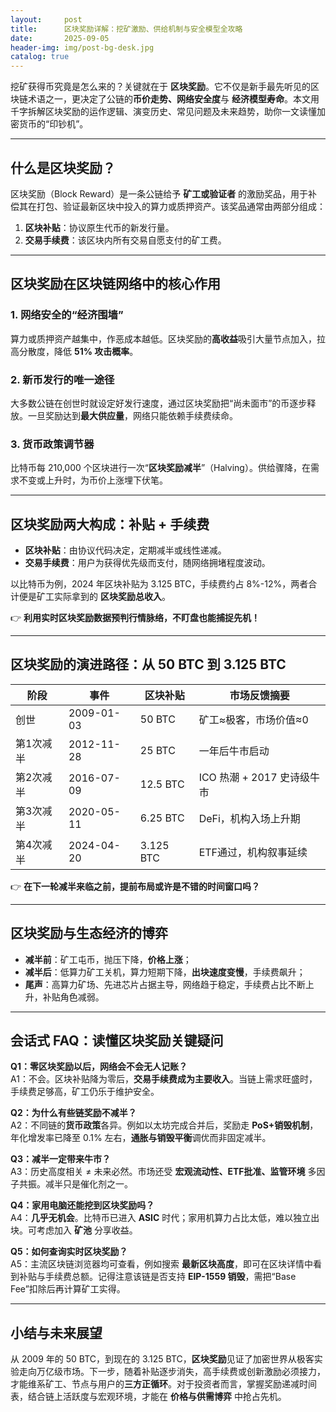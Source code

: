 ```yaml
---
layout:     post
title:      区块奖励详解：挖矿激励、供给机制与安全模型全攻略
date:       2025-09-05
header-img: img/post-bg-desk.jpg
catalog: true
---
```


挖矿获得币究竟是怎么来的？关键就在于 **区块奖励**。它不仅是新手最先听见的区块链术语之一，更决定了公链的**币价走势、网络安全度**与 **经济模型寿命**。本文用千字拆解区块奖励的运作逻辑、演变历史、常见问题及未来趋势，助你一文读懂加密货币的“印钞机”。

---

## 什么是区块奖励？

区块奖励（Block Reward）是一条公链给予 **矿工或验证者** 的激励奖品，用于补偿其在打包、验证最新区块中投入的算力或质押资产。该奖品通常由两部分组成：

1. **区块补贴**：协议原生代币的新发行量。  
2. **交易手续费**：该区块内所有交易自愿支付的矿工费。

---

## 区块奖励在区块链网络中的核心作用

### 1. 网络安全的“经济围墙”  
算力或质押资产越集中，作恶成本越低。区块奖励的**高收益**吸引大量节点加入，拉高分散度，降低 **51% 攻击概率**。

### 2. 新币发行的唯一途径  
大多数公链在创世时就设定好发行速度，通过区块奖励把“尚未面市”的币逐步释放。一旦奖励达到**最大供应量**，网络只能依赖手续费续命。

### 3. 货币政策调节器  
比特币每 210,000 个区块进行一次“**区块奖励减半**”（Halving）。供给骤降，在需求不变或上升时，为币价上涨埋下伏笔。

---

## 区块奖励两大构成：补贴 + 手续费

- **区块补贴**：由协议代码决定，定期减半或线性递减。  
- **交易手续费**：用户为获得优先级而支付，随网络拥堵程度波动。

以比特币为例，2024 年区块补贴为 3.125 BTC，手续费约占 8%-12%，两者合计便是矿工实际拿到的 **区块奖励总收入**。

👉 **利用实时区块奖励数据预判行情脉络，不盯盘也能捕捉先机！** 

---

## 区块奖励的演进路径：从 50 BTC 到 3.125 BTC

| 阶段 | 事件           | 区块补贴 | 市场反馈摘要 |
|------|----------------|----------|--------------|
| 创世 | 2009-01-03     | 50 BTC   | 矿工≈极客，市场价值≈0 |
| 第1次减半 | 2012-11-28 | 25 BTC   | 一年后牛市启动 |
| 第2次减半 | 2016-07-09 | 12.5 BTC | ICO 热潮 + 2017 史诗级牛市 |
| 第3次减半 | 2020-05-11 | 6.25 BTC | DeFi，机构入场上升期 |
| 第4次减半 | 2024-04-20 | 3.125 BTC| ETF通过，机构叙事延续 |

👉 **在下一轮减半来临之前，提前布局或许是不错的时间窗口吗？** 

---

## 区块奖励与生态经济的博弈

- **减半前**：矿工屯币，抛压下降，**价格上涨**；  
- **减半后**：低算力矿工关机，算力短期下降，**出块速度变慢**，手续费飙升；  
- **尾声**：高算力矿场、先进芯片占据主导，网络趋于稳定，手续费占比不断上升，补贴角色减弱。

---

## 会话式 FAQ：读懂区块奖励关键疑问

**Q1：零区块奖励以后，网络会不会无人记账？**  
A1：不会。区块补贴降为零后，**交易手续费成为主要收入**。当链上需求旺盛时，手续费足够高，矿工仍乐于维护安全。

**Q2：为什么有些链奖励不减半？**  
A2：不同链的**货币政策**各异。例如以太坊完成合并后，奖励走 **PoS+销毁机制**，年化增发率已降至 0.1% 左右，**通胀与销毁平衡**调优而非固定减半。

**Q3：减半一定带来牛市？**  
A3：历史高度相关 ≠ 未来必然。市场还受 **宏观流动性、ETF批准、监管环境** 多因子共振。减半只是催化剂之一。

**Q4：家用电脑还能挖到区块奖励吗？**  
A4：**几乎无机会**。比特币已进入 **ASIC** 时代；家用机算力占比太低，难以独立出块。可考虑加入 **矿池** 分享收益。

**Q5：如何查询实时区块奖励？**  
A5：主流区块链浏览器均可查看，例如搜索 **最新区块高度**，即可在区块详情中看到补贴与手续费总额。记得注意该链是否支持 **EIP-1559 销毁**，需把“Base Fee”扣除后再计算矿工实得。

---

## 小结与未来展望

从 2009 年的 50 BTC，到现在的 3.125 BTC，**区块奖励**见证了加密世界从极客实验走向万亿级市场。下一步，随着补贴逐步消失，高手续费或创新激励必须接力，才能维系矿工、节点与用户的**三方正循环**。对于投资者而言，掌握奖励递减时间表，结合链上活跃度与宏观环境，才能在 **价格与供需博弈** 中抢占先机。